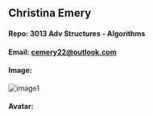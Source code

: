 ## Christina Emery
#### Repo: 3013 Adv Structures - Algorithms 
#### Email: cemery22@outlook.com
#### Image:
![image1](https://github.com/zristina/3013-Algorithms/assets/157079380/c212fb88-3d2c-4efa-886f-1b54330bcc0a)
#### Avatar:
